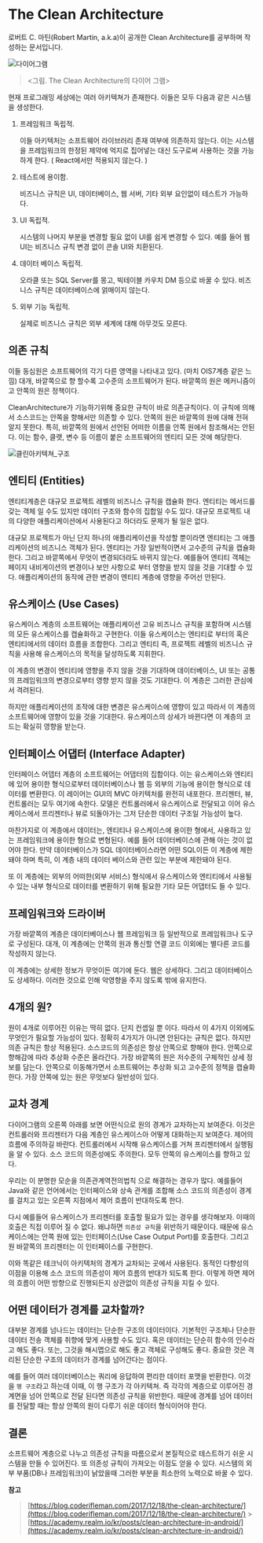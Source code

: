 # The Clean Architecture

로버트 C. 마틴\(Robert Martin, a.k.a\)이 공개한 Clean Architecture를 공부하며 작성하는 문서입니다.

![&#xB2E4;&#xC774;&#xC5B4;&#xADF8;&#xB7A8;](../.gitbook/assets/the-clean-architecture.jpg)

> &lt;그림. The Clean Architecture의 다이어 그램&gt;

현재 프로그래밍 세상에는 여러 아키텍쳐가 존재한다. 이들은 모두 다음과 같은 시스템을 생성한다.

1. 프레임워크 독립적.

   이들 아키텍처는 소프트웨어 라이브러리 존재 여부에 의존하지 않는다. 이는 시스템을 프레임워크의 한정된 제약에 억지로 집어넣는 대신 도구로써 사용하는 것을 가능하게 한다. \( React에서만 적용되지 않는다. \)

2. 테스트에 용이함.

   비즈니스 규칙은 UI, 데이터베이스, 웹 서버, 기타 외부 요인없이 테스트가 가능하다.

3. UI 독립적.

   시스템의 나머지 부분을 변경할 필요 없이 UI를 쉽게 변경할 수 있다. 예를 들어 웹 UI는 비즈니스 규칙 변경 없이 콘솔 UI와 치환된다.

4. 데이터 베이스 독립적.

   오라클 또는 SQL Server를 몽고, 빅테이블 카우치 DM 등으로 바꿀 수 있다. 비즈니스 규칙은 데이터베이스에 얽매이지 않는다.

5. 외부 기능 독립적.

   실제로 비즈니스 규칙은 외부 세계에 대해 아무것도 모른다.

## 의존 규칙

이들 동심원은 소프트웨어의 각기 다른 영역을 나타내고 있다. \(마치 OIS7계층 같은 느낌\) 대개, 바깥쪽으로 향 할수록 고수준의 소프트웨어가 된다. 바깥쪽의 원은 메커니즘이고 안쪽의 원은 정책이다.

CleanArchitecture가 기능하기위해 중요한 규칙이 바로 의존규칙이다. 이 규칙에 의해서 소스코드는 안쪽을 향해서만 의존할 수 있다. 안쪽의 원은 바깥쪽의 원에 대해 전혀 알지 못한다. 특히, 바깥쪽의 원에서 선언된 어떠한 이름을 안쪽 원에서 참조해서는 안된다. 이는 함수, 클랫, 변수 등 이름이 붙은 소프트웨어의 엔티티 모든 것에 해당한다.

![&#xD074;&#xB9B0;&#xC544;&#xD0A4;&#xD14D;&#xCCD0;\_&#xAD6C;&#xC870;](../.gitbook/assets/clean-architecture2.jpg)

## 엔티티 \(Entities\)

엔티티계층은 대규모 프로젝트 레벨의 비즈니스 규칙을 캡슐화 한다. 엔티티는 메서드를 갖는 객체 일 수도 있지만 데이터 구조와 함수의 집합일 수도 있다. 대규모 프로젝트 내의 다양한 애플리케이션에서 사용된다고 하더라도 문제가 될 일은 없다.

대규모 프로젝트가 아닌 단지 하나의 애플리케이션을 작성할 뿐이라면 엔티티는 그 애플리케이션의 비즈니스 객체가 된다. 엔티티는 가장 일반적이면서 고수준의 규칙을 캡슐화한다. 그리고 바깥쪽에서 무엇이 변경되더라도 바뀌지 않는다. 예를들어 엔티티 객체는 페이지 내비게이션의 변경이나 보안 사항으로 부터 영향을 받지 않을 것을 기대할 수 있다. 애플리케이션의 동작에 관한 변경이 엔티티 계층에 영향을 주어선 안된다.

## 유스케이스 \(Use Cases\)

유스케이스 계층의 소프트웨어는 애플리케이션 고유 비즈니스 규칙을 포함하며 시스템의 모든 유스케이스를 캡슐화하고 구현한다. 이들 유스케이스는 엔티티로 부터의 혹은 엔티티에서의 데이터 흐름을 조합한다. 그리고 엔티티 즉, 프로젝트 레벨의 비즈니스 규칙을 사용해 유스케이스의 목적을 달성하도록 지휘한다.

이 계층의 변경이 엔티티에 영향을 주지 않을 것을 기대하며 데이터베이스, UI 또는 공통의 프레임워크의 변경으로부터 영향 받지 않을 것도 기대한다. 이 계층은 그러한 관심에서 격려된다.

하지만 애플리케이션의 조작에 대한 변경은 유스케이스에 영향이 있고 따라서 이 계층의 소프트웨어에 영향이 있을 것을 기대한다. 유스케이스의 상세가 바뀐다면 이 계층의 코드는 확실히 영향을 받는다.

## 인터페이스 어댑터 \(Interface Adapter\)

인터페이스 어뎁터 계층의 소프트웨어는 어댑터의 집합이다. 이는 유스케이스와 엔티티에 있어 용이한 형식으로부터 데이터베이스나 웹 등 외부의 기능에 용이한 형식으로 데이터를 변환한다. 이 레이어는 GUI의 MVC 아키텍처를 완전히 내포한다. 프리젠터, 뷰, 컨트롤러는 모두 여기에 속한다. 모델은 컨트롤러에서 유스케이스로 전달되고 이어 유스케이스에서 프리젠터나 뷰로 되돌아가는 그저 단순한 데이터 구조일 가능성이 높다.

마찬가지로 이 계층에서 데이터는, 엔티티나 유스케이스에 용이한 형에서, 사용하고 있는 프레임워크에 용이한 형으로 변형된다. 예를 들어 데이터베이스에 관해 아는 것이 없어야 한다. 만약 데이터베이스가 SQL 데이터베이스라면 어떤 SQL이든 이 계층에 제한돼야 하며 특히, 이 계층 내의 데이터 베이스와 관련 있는 부분에 제한돼야 된다.

또 이 계층에는 외부의 어떠한\(외부 서비스\) 형식에서 유스케이스와 엔티티에서 사용될 수 있는 내부 형식으로 데이터를 변환하기 위해 필요한 기타 모든 어댑터도 들 수 있다.

## 프레임워크와 드라이버

가장 바깥쪽의 계층은 데이터베이스나 웹 프레임워크 등 일반적으로 프레임워크나 도구로 구성된다. 대개, 이 계층에는 안쪽의 원과 통신할 연결 코드 이외에는 별다른 코드를 작성하지 않는다.

이 계층에는 상세한 정보가 무엇이든 여기에 둔다. 웹은 상세하다. 그리고 데이터베이스도 상세하다. 이러한 것으로 인해 악영향을 주지 않도록 밖에 유지한다.

## 4개의 원?

원이 4개로 이루어진 이유는 딱히 없다. 단지 컨셉일 뿐 이다. 따라서 이 4가지 이외에도 무엇인가 필요할 가능성이 있다. 정확히 4가지가 아니면 안된다는 규칙은 없다. 하지만 의존 규칙은 항상 적용된다. 소스코드의 의존성은 항상 안쪽으로 향해야 한다. 안쪽으로 향해감에 따라 추상화 수준은 올라간다. 가장 바깥쪽의 원은 저수준의 구체적인 상세 정보를 담는다. 안쪽으로 이동해가면서 소프트웨어는 추상화 되고 고수준의 정책을 캡슐화한다. 가장 안쪽에 있는 원은 무엇보다 일반성이 있다.

## 교차 경계

다이어그램의 오른쪽 아래를 보면 어떤식으로 원의 경계가 교차하는지 보여준다. 이것은 컨트롤러와 프리젠터가 다음 계층인 유스케이스아 어떻게 대화하는지 보여준다. 제어의 흐름에 주의하길 바란다. 컨트롤러에서 시작해 유스케이스를 거쳐 프리젠터에서 실행됨을 알 수 있다. 소스 코드의 의존성에도 주의한다. 모두 안쪽의 유스케이스를 향하고 있다.

우리는 이 분명한 모순을 의존관계역전의법칙 으로 해결하는 경우가 많다. 예를들어 Java와 같은 언어에서는 인터페이스와 상속 관계를 조합해 소스 코드의 의존성이 경계를 걸치고 있는 오른쪽 지점에서 제어 흐름이 반대하도록 한다.

다시 예를들어 유스케이스가 프리젠터를 호출할 필요가 있는 경우를 생각해보자. 이때의 호출은 직접 이루어 질 수 없다. 왜냐하면 `의존성 규칙`을 위반하기 때문이다. 때문에 유스케이스에는 안쪽 원에 있는 인터페이스\(Use Case Output Port\)를 호출한다. 그리고 원 바깥쪽의 프리젠터는 이 인터페이스를 구현한다.

이와 똑같은 테크닉이 아키텍처의 경계가 교차되는 곳에서 사용된다. 동적인 다향성의 이점을 이용해 소스 코드의 의존성이 제어 흐름의 반대가 되도록 한다. 이렇게 하면 제어의 흐름이 어떤 방향으로 진행되든지 상관없이 의존성 규칙을 지킬 수 있다.

## 어떤 데이터가 경계를 교차할까?

대부분 경계를 넘나드는 데이터는 단순한 구조의 데이터이다. 기본적인 구조체나 단순한 데이터 전송 객체를 취향에 맞게 사용할 수도 있다. 혹은 데이터는 단순히 함수의 인수라고 해도 좋다. 또는, 그것을 해시맵으로 해도 좋고 객체로 구성해도 좋다. 중요한 것은 격리된 단순한 구조의 데이터가 경계를 넘어간다는 점이다.

예를 들어 여러 데이터베이스는 쿼리에 응답하여 편리한 데이터 포맷을 반환한다. 이것을 `행 구조`라고 하는데 이때, 이 행 구조가 각 아키텍쳐. 즉 각각의 계층으로 이루어진 경계면을 넘어 안쪽으로 전달 된다면 의존성 규칙을 위반한다. 때문에 경계를 넘어 데이터를 전달할 때는 항상 안쪽의 원이 다루기 쉬운 데이터 형식이어야 한다.

## 결론

소프트웨어 계층으로 나누고 의존성 규칙을 따름으로서 본질적으로 테스트하기 쉬운 시스템을 만들 수 있어진다. 또 의존성 규칙이 가져오는 이점도 얻을 수 있다. 시스템의 외부 부품\(DB나 프레임워크\)이 낡았을때 그러한 부분을 최소한의 노력으로 바꿀 수 있다.

**참고**

> [https://blog.coderifleman.com/2017/12/18/the-clean-architecture/](https://blog.coderifleman.com/2017/12/18/the-clean-architecture/) &gt; [https://academy.realm.io/kr/posts/clean-architecture-in-android/](https://academy.realm.io/kr/posts/clean-architecture-in-android/)

